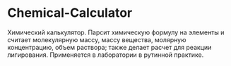 # Chemical-Calculator
Химический калькулятор. Парсит химическую формулу на элементы и считает молекулярную массу, массу вещества, молярную концентрацию, объем раствора; также делает расчет для реакции лигирования. Применяется в лаборатории в рутинной практике.
